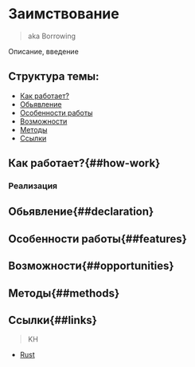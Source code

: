 # Заимствование
> aka Borrowing

Описание, введение

## Структура темы:
- [Как работает?](##how-work)
- [Обьявление](##declaration)
- [Особенности работы](##features)
- [Возможности](##opportunities)
- [Методы](##methods)
- [Ссылки](##links)


## Как работает?\{##how-work}

### Реализация

## Обьявление\{##declaration}

## Особенности работы\{##features}

## Возможности\{##opportunities}

## Методы\{##methods}

## Ссылки\{##links}

> KH
- [Rust](./README.md)
